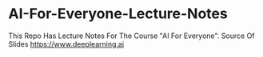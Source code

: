 # AI-For-Everyone-Lecture-Notes
This Repo Has Lecture Notes For The Course "AI For Everyone".
Source Of Slides https://www.deeplearning.ai

